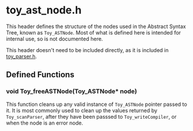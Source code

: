 # toy_ast_node.h

This header defines the structure of the nodes used in the Abstract Syntax Tree, known as `Toy_ASTNode`. Most of what is defined here is intended for internal use, so is not documented here.

This header doesn't need to be included directly, as it is included in [toy_parser.h](toy_parser_h.md).

## Defined Functions

### void Toy_freeASTNode(Toy_ASTNode* node)

This function cleans up any valid instance of `Toy_ASTNode` pointer passed to it. It is most commonly used to clean up the values returned by `Toy_scanParser`, after they have been passsed to `Toy_writeCompiler`, or when the node is an error node.

